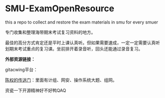 # SMU-ExamOpenResource
this a repo to collect and restore the exam materials in smu for every smuer

专门收集和整理海带期末考试复习资料的地方。

最佳的高分方式肯定还是平时上课认真听。但如果需要速成，一定一定需要认真听划期末考试重点的复习课。坐前排开着录音听，回头还能通过录音复习。

**外部资源链接：**

gitacwing平台：

[陈权的传送门](https://git.acwing.com/OrangePower/jizu)：里面有计组、网安、操作系统大题、组网。



资瓷一下开源精神好不好鸭QAQ
